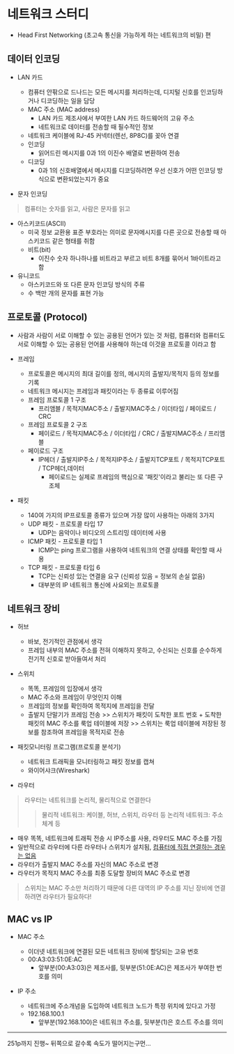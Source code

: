 # 네트워크 스터디
- Head First Networking (초고속 통신을 가능하게 하는 네트워크의 비밀) 편


## 데이터 인코딩

- LAN 카드
  - 컴퓨터 안팎으로 드나드는 모든 메시지를 처리하는데, 디지털 신호를 인코딩하거나 디코딩하는 일을 담당
  - MAC 주소 (MAC address)
    - LAN 카드 제조사에서 부여한 LAN 카드 하드웨어의 고유 주소
    - 네트워크로 데이터를 전송할 때 필수적인 정보
  - 네트워크 케이블에 RJ-45 커넥터(렌선, 8P8C)를 꽂아 연결
  - 인코딩
    - 읽어드린 메시지를 0과 1의 이진수 배열로 변환하여 전송
  - 디코딩
    - 0과 1의 신호배열에서 메시지를 디코딩하려면 우선 신호가 어떤 인코딩 방식으로 변환되었는지가 중요


- 문자 인코딩
> 컴퓨터는 숫자를 읽고, 사람은 문자를 읽고

  - 아스키코드(ASCII)
    - 미국 정보 교환용 표준 부호라는 의미로 문자메시지를 다른 곳으로 전송할 때 아스키코드 같은 형태를 취함
    - 비트(bit)
      - 이진수 숫자 하나하나를 비트라고 부르고 비트 8개를 묶어서 1바이트라고 함
  - 유니코드
    - 아스키코드와 또 다른 문자 인코딩 방식의 주류
    - 수 백만 개의 문자를 표현 가능


## 프로토콜 (Protocol)
- 사람과 사람이 서로 이해할 수 있는 공용된 언어가 있는 것 처럼, 컴퓨터와 컴퓨터도 서로 이해할 수 있는 공용된 언어를 사용해야 하는데 이것을 프로토콜 이라고 함


- 프레임
  - 프로토콜은 메시지의 최대 길이를 정의, 메시지의 출발지/목적지 등의 정보를 기록
  - 네트워크 메시지는 프레임과 패킷이라는 두 종류료 이루어짐
  - 프레임 프로토콜 1 구조
    - 프리앰블 / 목적지MAC주소 / 출발지MAC주소 / 이더타입 / 페이로드 / CRC
  - 프레임 프로토콜 2 구조
    - 페이로드 / 목적지MAC주소 / 이더타입 / CRC / 출발지MAC주소 / 프리앰블
  - 페이로드 구조
    - IP헤더 / 출발지IP주소 / 목적지IP주소 / 출발지TCP포트 / 목적지TCP포트 / TCP헤더,데이터
      - 페이로드는 실제로 프레임의 핵심으로 '패킷'이라고 불리는 또 다른 구조체


- 패킷
  - 140여 가지의 IP프로토콜 종류가 있으며 가장 많이 사용하는 아래의 3가지
  - UDP 패킷 - 프로토콜 타입 17
    - UDP는 음악이나 비디오의 스트리밍 데이터에 사용
  - ICMP 패킷 - 프로토콜 타입 1
    - ICMP는 ping 프로그램을 사용하여 네트워크의 연결 상태를 확인할 때 사용
  - TCP 패킷 - 프로토콜 타입 6
    - TCP는 신뢰성 있는 연결을 요구 (신뢰성 있음 = 정보의 손실 없음)
    - 대부분의 IP 네트워크 통신에 사요외는 프로토콜


## 네트워크 장비
- 허브
  - 바보, 전기적인 관점에서 생각
  - 프레임 내부의 MAC 주소를 전혀 이해하지 못하고, 수신되는 신호를 순수하게 전기적 신호로 받아들여서 처리


- 스위치
  - 똑똑, 프레임의 입장에서 생각
  - MAC 주소와 프레임이 무엇인지 이해
  - 프레임의 정보를 확인하여 목적지에 프레임을 전달
  - 출발지 단말기가 프레임 전송  >>  스위치가 패킷이 도착한 포트 번호 + 도착한 패킷의 MAC 주소를 룩업 테이블에 저장  >>  스위치는 룩업 테이블에 저장된 정보를 참조하여 프레임을 목적지로 전송


- 패킷모니터링 프로그램(프로토콜 분석기)
  - 네트워크 트래픽을 모니터링하고 패킷 정보를 캡쳐
  - 와이어샤크(Wireshark)


- 라우터
> 라우터는 네트워크를 논리적, 물리적으로 연결한다
>> 물리적 네트워크: 케이블, 허브, 스위치, 라우터 등
>> 논리적 네트워크: 주소체계 등

  - 매우 똑똑, 네트워크에 트래픽 전송 시 IP주소를 사용, 라우터도 MAC 주소를 가짐
  - 일반적으로 라우터에 다른 라우터나 스위치가 설치됨, <u>컴퓨터에 직접 연결하는 경우는 없음</u>
  - 라우터가 출발지 MAC 주소를 자신의 MAC 주소로 변경
  - 라우터가 목적지 MAC 주소를 최종 도달할 장비의 MAC 주소로 변경

> 스위치는 MAC 주소만 처리하기 때문에 다른 대역의 IP 주소를 지닌 장비에 연결하려면 라우터가 필요하다!


## MAC vs IP
- MAC 주소
  - 이더넷 네트워크에 연결된 모든 네트워크 장비에 할당되는 고유 번호
  - 00:A3:03:51:0E:AC
    - 앞부분(00:A3:03)은 제조사를, 뒷부분(51:0E:AC)은 제조사가 부여한 번호를 의미

- IP 주소
  - 네트워크에 주소개념을 도입하여 네트워크 노드가 특정 위치에 있다고 가정
  - 192.168.100.1
    - 앞부분(192.168.100)은 네트워크 주소를, 뒷부분(1)은 호스트 주소를 의미

---
251p까지 진행~
뒤쪽으로 갈수록 속도가 떨어지는구먼...
